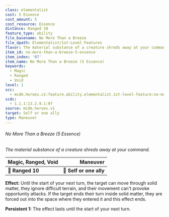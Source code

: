 ```yaml
---
class: elementalist
cost: 5 Essence
cost_amount: 5
cost_resource: Essence
distance: Ranged 10
feature_type: ability
file_basename: No More Than a Breeze
file_dpath: Elementalist/1st-Level Features
flavor: The material substance of a creature shreds away at your command.
item_id: no-more-than-a-breeze-5-essence
item_index: '07'
item_name: No More Than a Breeze (5 Essence)
keywords:
  - Magic
  - Ranged
  - Void
level: 1
scc:
  - mcdm.heroes.v1:feature.ability.elementalist.1st-level-feature:no-more-than-a-breeze-5-essence
scdc:
  - 1.1.1:13.2.9.1:07
source: mcdm.heroes.v1
target: Self or one ally
type: Maneuver
---
```


###### No More Than a Breeze (5 Essence)

*The material substance of a creature shreds away at your command.*

| **Magic, Ranged, Void** |            **Maneuver** |
| ----------------------- | ----------------------: |
| **📏 Ranged 10**        | **🎯 Self or one ally** |

**Effect:** Until the start of your next turn, the target can move through solid matter, they ignore difficult terrain, and their movement can't provoke opportunity attacks. If the target ends their turn inside solid matter, they are forced out into the space where they entered it and this effect ends.

**Persistent 1:** The effect lasts until the start of your next turn.
